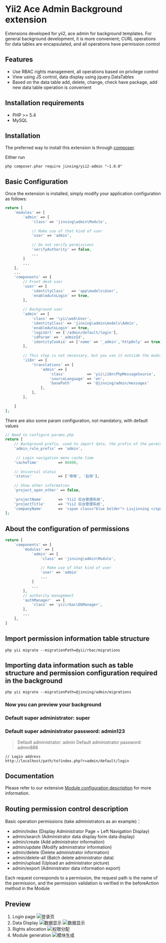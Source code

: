 Yii2 Ace Admin Background extension
=======================

Extensions developed for yii2, ace admin for background templates. For general background development, it is more convenient; CURL operations for data tables are encapsulated, and all operations have permission control

## Features
* Use RBAC rights management, all operations based on privilege control
* View using JS control, data display using jquery.DataTables
* Based on the data table add, delete, change, check have package, add new data table operation is convenient
## Installation requirements
* PHP >= 5.4
* MySQL

## Installation

The preferred way to install this extension is through [composer](http://getcomposer.org/download/).

Either run
```
php composer.phar require jinxing/yii2-admin "~1.0.0"
```

Basic Configuration
-------------------

Once the extension is installed, simply modify your application configuration as follows:

```php
return [
    'modules' => [
        'admin' => [
            'class' => 'jinxing\admin\Module',
            
            // Make use of that kind of user
            'user' => 'admin',
            
            // Do not verify permissions
            'verifyAuthority' => false,
            ...
        ]
        ...
    ],
    ...
    'components' => [
        // Front desk user
        'user' => [
            'identityClass'   => 'app\models\User',
            'enableAutoLogin' => true,
        ],
        
        // Background user
        'admin' => [
            'class' => '\yii\web\User',
            'identityClass' => 'jinxing\admin\models\Admin',
            'enableAutoLogin' => true,
            'loginUrl' => ['/admin/default/login'],
            'idParam' => '_adminId',
            'identityCookie' => ['name' => '_admin','httpOnly' => true],
        ],
        
        // This step is not necessary, but you use it outside the module. The controller, view in the module must be added!
        'i18n' => [
            'translations' => [
                'admin' => [
                    'class'          => 'yii\i18n\PhpMessageSource',
                    'sourceLanguage' => 'en',
                    'basePath'       => '@jinxing/admin/messages'
                ],
            ],
        ],
                
    ]
];
```

There are also some param configuration, not mandatory, with default values

```php
// Need to configure params.php
return [
    // Background prefix, used to import data, the prefix of the permission name; currently there is no good solution, all use this configuration item
    'admin_rule_prefix' => 'admin', 
    
     // Login navigation menu cache time
    'cacheTime'         => 86400,    
    
    // Universal status                       
    'status'            => ['停用', '启用'],
    
    // Show other information
    'project_open_other' => false,
               
    'projectName'       => 'Yii2 后台管理系统',              
    'projectTitle'      => 'Yii2 后台管理系统',
    'companyName'       => '<span class="blue bolder"> Liujinxing </span> Yii2 Admin 项目 &copy; 2016-2018',  
];
```

About the configuration of permissions
------------------------------------------
```php
return [
    'components' => [
        'modules' => [
            'admin' => [
                'class' => 'jinxing\admin\Module',
                
                // Make use of that kind of user
                'user' => 'admin'
                ...
            ]
            ...
        ],
        // authority management
        'authManager'  => [
            'class' => 'yii\rbac\DbManager',
        ],
        ...
    ],
]
```

## Import permission information table structure
```
php yii migrate --migrationPath=@yii/rbac/migrations
```

## Importing data information such as table structure and permission configuration required in the background
```
php yii migrate --migrationPath=@jinxing/admin/migrations
```

### Now you can preview your background
### Default super administrator: super
### Default super administrator password: admin123
> Default administrator: admin 
Default administrator password: admin888
```
// Login address
http://localhost/path/to?index.php?r=admin/default/login
```

## Documentation

Please refer to our extensive [Module configuration description](https://github.com/myloveGy/yii2-admin/wiki/2.Module-configuration) for more information.

## Routing permission control description

Basic operation permissions (take administrators as an example)：

* admin/index       (Display Administrator Page + Left Navigation Display)
* admin/search      (Administrator data display form data display)
* admin/create      (Add administrator information)
* admin/update      (Modify administrator information)
* admin/delete      (Delete administrator information)
* admin/delete-all  (Batch delete administrator data)
* admin/upload      (Upload an administrator picture)
* admin/export      (Administrator data information export)

Each request corresponds to a permission, the request path is the name of the permission, and the permission validation is verified in the beforeAction method in the Module

## Preview
1. Login page
![登录页](./docs/images/docs-1.png)
2. Data Display
![数据显示](./docs/images/docs-2-1.png)
![数据显示](./docs/images/docs-2-2.png)
3. Rights allocation
![权限分配](./docs/images/docs-3.png)
4. Module generation
![模块生成](./docs/images/docs-4.png)